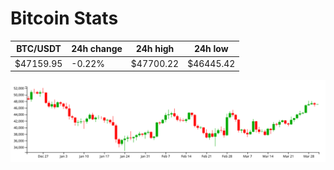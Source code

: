 # Bitcoin Stats

BTC/USDT|24h change|24h high|24h low|
|---|---|---|---|
|$47159.95|-0.22%|$47700.22|$46445.42|

<img src="./chart.svg">
